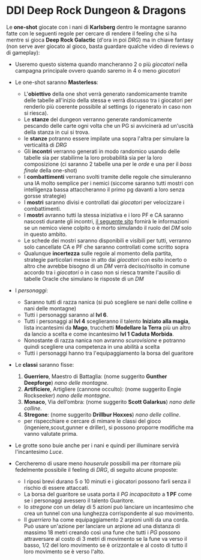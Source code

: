 # DDI Deep Rock Dungeon & Dragons #
Le **one-shot** giocate con i nani di **Karlsberg** dentro le montagne saranno fatte con le seguenti regole per cercare di rendere il feeling che si ha mentre si gioca **Deep Rock Galactic** (d'ora in poi *DRG*) ma in chiave fantasy  (non serve aver giocato al gioco, basta guardare qualche video di reviews o di gameplay):
- Useremo questo sistema quando mancheranno 2 o più *giocatori* nella campagna principale ovvero quando saremo in 4 o meno *giocatori*
- Le one-shot saranno **Masterless**:
    - L'**obiettivo** della one shot verrà generato randomicamente tramite delle tabelle all'inizio della stessa e verrà discusso tra i giocatori per renderlo più coerente possibile al settings (o rigenerato in caso non si riesca).
    - Le **stanze** del dungeon verranno generate randomicamente pescando delle carte ogni volta che un PG si avvicinerà ad un'uscità della stanza in cui si trova.
    - le **stanze** potranno essere impilate una sopra l'altra per simulare la verticalità di *DRG* 
    - Gli **incontri** verranno generati in modo randomico usando delle tabelle sia per stabilirne la loro probabilità sia per la loro composizione (ci saranno 2 tabelle una per le *orde* e una per il *boss finale* della one-shot)
    - I **combattimenti** verrano svolti tramite delle regole che simuleranno una IA molto semplice per i nemici (siccome saranno tutti mostri con intelligenza bassa attaccheranno il primo pg davanti a loro senza gorsse strategie)
    - I **mostri** saranno divisi e controllati dai *giocatori* per velocizzare i combattimenti.
    - I **mostri** avranno tutti la stessa iniziativa e i loro PF e CA saranno nascosti durante gli incontri, [il seguente sito](https://marcodevito.github.io/DRDnD/) fornirà le informazioni se un nemico viene colpito o è morto simulando il ruolo del *DM* solo in questo ambito.
    - Le schede dei mostri saranno disponibili e visibili per tutti, verranno solo cancellate CA e PF che saranno controllati come scritto sopra
    - Qualunque **incertezza** sulle regole al momento della partita, strategie particolari messe in atto dai *giocatori* con esito incerto o altro che avrebbe bisogno di un *DM* verrà deciso/risolto in comune accordo tra i *giocatori* o in caso non si riesca tramite l'ausilio di tabelle Oracle che simulano le risposte di un *DM* 
- I *personaggi*:
    - Saranno tutti di razza nanica (si può scegliere se nani delle colline e nani delle montagne)
    - Tutti i personaggi saranno al **lvl 6**.
    - Tutti i personaggi al **lvl 4** sceglieranno il talento **Iniziato alla magia**, lista incantesimi da **Mago**, trucchetti **Modellare la Terra** più un altro da lancio a scelta e come incantesimo **lvl 1** **Caduta Morbida**.
    - Nonostante di razza nanica non avranno *scurovisione* e potranno quindi scegliere una competenza in una abilità a scelta
    - Tutti i personaggi hanno tra l'equipaggiamento la borsa del guaritore
- Le **classi** saranno fisse:
    1. **Guerriero**, Maestro di Battaglia: (nome suggerito **Gunther Deepforge**) *nano delle montagne*. 
    2. **Artificiere**, Artigliere (cannone occulto): (nome suggerito Engie Rockseeker) *nano delle montagne*.
    3. **Monaco**, Via dell’ombra: (nome suggerito **Scott Galarkus**) *nano delle colline*.
    4. **Stregone**: (nome suggerito **Drillbur Hoxxes**) *nano delle colline*. 
    - per rispecchiare e cercare di mimare le classi del gioco (ingeniere,scout,gunner e driller), si possono proporre modifiche ma vanno valutate prima.
- Le grotte sono buie anche per i nani e quindi per illuminare servirà l'incantesimo *Luce*.

- Cercheremo di usare meno *houserule* possibili ma per ritornare più fedelmente possibile il feeling di *DRG*, di seguito alcune proposte:
    * I riposi brevi durano 5 o 10 minuti e i giocatori possono farli senza il rischio di essere attaccati.
    * La borsa del guaritore se usata porta il *PG incapacitato* a **1 PF** come se i personaggi avessero il talento Guaritore.
    * lo *stregone* con un delay di 5 azioni può lanciare un incantesimo che crea un tunnel con una lunghezza corrispondente al suo movimento. 
    * Il *guerriero* ha come equipaggiamento 2 arpioni uniti da una corda. Può usare un'azione per lanciare un arpione ad una distanza di massimo 18 metri creando così una fune che tutti i *PG* possono attraversare al costo di 3 metri di movimento se la fune va verso il basso, 1/2 del loro movimento se è orizzontale e al costo di tutto il loro movimento se è verso l'alto.


